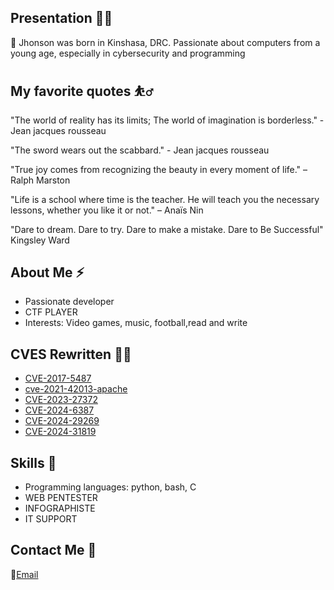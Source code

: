 ## Presentation 🧑‍🚀

🥇 Jhonson was born in Kinshasa, DRC. Passionate about computers from a young age, especially in cybersecurity and programming

## My favorite quotes ⛹️‍♂

"The world of reality has its limits; The world of imagination is borderless." - Jean jacques rousseau

"The sword wears out the scabbard."  - Jean jacques rousseau

"True joy comes from recognizing the beauty in every moment of life." – Ralph Marston

"Life is a school where time is the teacher. He will teach you the necessary lessons, whether you like it or not." – Anaïs Nin

"Dare to dream. Dare to try. Dare to make a mistake. Dare to Be Successful"  Kingsley Ward


## About Me ⚡
- Passionate developer
- CTF PLAYER
- Interests: Video games, music, football,read and write

## CVES Rewritten 🧑‍🚀 

- [CVE-2017-5487](https://github.com/Jhonsonwannaa/CVE-2017-5487)
- [cve-2021-42013-apache](https://github.com/Jhonsonwannaa/cve-2021-42013-apache)
- [CVE-2023-27372](https://github.com/Jhonsonwannaa/CVE-2023-27372/)
- [CVE-2024-6387](https://github.com/Jhonsonwannaa/CVE-2024-6387/)
- [CVE-2024-29269](https://github.com/Jhonsonwannaa/CVE-2024-29269)
- [CVE-2024-31819](https://github.com/Jhonsonwannaa/CVE-2024-31819)

## Skills 🔭
- Programming languages: python, bash, C
- WEB PENTESTER
- INFOGRAPHISTE
- IT SUPPORT

## Contact Me 📲
 📧[Email](mailto:wannaajhonson@gmail.com)  


